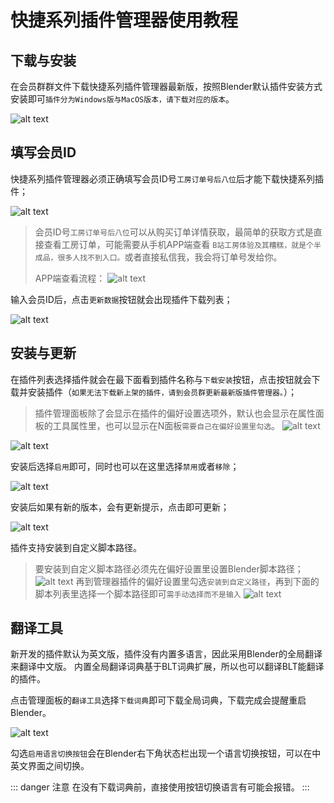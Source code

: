 # 快捷系列插件管理器使用教程

## 下载与安装

在会员群群文件下载快捷系列插件管理器最新版，按照Blender默认插件安装方式安装即可`插件分为Windows版与MacOS版本，请下载对应的版本`。

![alt text](pic/QDM/qdm_001.png)

## 填写会员ID

快捷系列插件管理器必须正确填写会员ID号`工房订单号后八位`后才能下载快捷系列插件；

![alt text](pic/QDM/qdm_002.png)

> 会员ID号`工房订单号后八位`可以从购买订单详情获取，最简单的获取方式是直接查看工房订单，可能需要从手机APP端查看 `B站工房体验及其糟糕，就是个半成品，很多人找不到入口。`或者直接私信我，我会将订单号发给你。
> 
> APP端查看流程：
> ![alt text](pic/QDM/qdm_003.png)

输入会员ID后，点击`更新数据`按钮就会出现插件下载列表；

![alt text](pic/QDM/qdm_004.png)

## 安装与更新

在插件列表选择插件就会在最下面看到插件名称与`下载安装`按钮，点击按钮就会下载并安装插件（`如果无法下载新上架的插件，请到会员群更新最新版插件管理器。`）；

> 插件管理面板除了会显示在插件的偏好设置选项外，默认也会显示在属性面板的工具属性里，也可以显示在N面板`需要自己在偏好设置里勾选`。
> ![alt text](pic/QDM/qdm_008.png)

![alt text](pic/QDM/qdm_005.png)

安装后选择`启用`即可，同时也可以在这里选择`禁用`或者`移除`；

![alt text](pic/QDM/qdm_006.png)

安装后如果有新的版本，会有更新提示，点击即可更新；

![alt text](pic/QDM/qdm_007.png)

插件支持安装到自定义脚本路径。
> 要安装到自定义脚本路径必须先在偏好设置里设置Blender脚本路径；
> ![alt text](pic/QDM/qdm_009.png)
> 再到管理器插件的偏好设置里勾选`安装到自定义路径`，再到下面的脚本列表里选择一个脚本路径即可`需手动选择而不是输入`
> ![alt text](pic/QDM/qdm_010.png)
## 翻译工具

新开发的插件默认为英文版，插件没有内置多语言，因此采用Blender的全局翻译来翻译中文版。
内置全局翻译词典基于BLT词典扩展，所以也可以翻译BLT能翻译的插件。

点击管理面板的`翻译工具`选择`下载词典`即可下载全局词典，下载完成会提醒重启Blender。

![alt text](pic/QDM/qdm_011.png)

勾选`启用语言切换按钮`会在Blender右下角状态栏出现一个语言切换按钮，可以在中英文界面之间切换。

::: danger 注意
在没有下载词典前，直接使用按钮切换语言有可能会报错。
:::